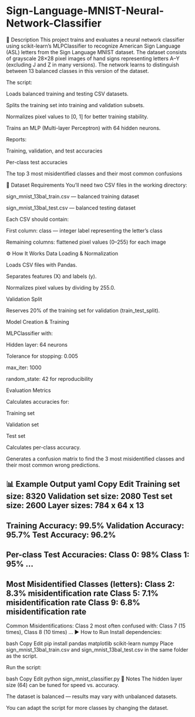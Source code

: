 # Sign-Language-MNIST-Neural-Network-Classifier

📌 Description
This project trains and evaluates a neural network classifier using scikit-learn’s MLPClassifier to recognize American Sign Language (ASL) letters from the Sign Language MNIST dataset.
The dataset consists of grayscale 28×28 pixel images of hand signs representing letters A–Y (excluding J and Z in many versions). The network learns to distinguish between 13 balanced classes in this version of the dataset.

The script:

Loads balanced training and testing CSV datasets.

Splits the training set into training and validation subsets.

Normalizes pixel values to [0, 1] for better training stability.

Trains an MLP (Multi-layer Perceptron) with 64 hidden neurons.

Reports:

Training, validation, and test accuracies

Per-class test accuracies

The top 3 most misidentified classes and their most common confusions

📂 Dataset Requirements
You’ll need two CSV files in the working directory:

sign_mnist_13bal_train.csv — balanced training dataset

sign_mnist_13bal_test.csv — balanced testing dataset

Each CSV should contain:

First column: class — integer label representing the letter’s class

Remaining columns: flattened pixel values (0–255) for each image

⚙️ How It Works
Data Loading & Normalization

Loads CSV files with Pandas.

Separates features (X) and labels (y).

Normalizes pixel values by dividing by 255.0.

Validation Split

Reserves 20% of the training set for validation (train_test_split).

Model Creation & Training

MLPClassifier with:

Hidden layer: 64 neurons

Tolerance for stopping: 0.005

max_iter: 1000

random_state: 42 for reproducibility

Evaluation Metrics

Calculates accuracies for:

Training set

Validation set

Test set

Calculates per-class accuracy.

Generates a confusion matrix to find the 3 most misidentified classes and their most common wrong predictions.

📊 Example Output
yaml
Copy
Edit
Training set size: 8320
Validation set size: 2080
Test set size: 2600
Layer sizes: 784 x 64 x 13
----------
Training Accuracy: 99.5%
Validation Accuracy: 95.7%
Test Accuracy: 96.2%
----------
Per-class Test Accuracies:
Class 0: 98%
Class 1: 95%
...
----------
Most Misidentified Classes (letters):
Class 2: 8.3% misidentification rate
Class 5: 7.1% misidentification rate
Class 9: 6.8% misidentification rate
----------
Common Misidentifications:
Class 2 most often confused with: Class 7 (15 times), Class 8 (10 times)
...
▶️ How to Run
Install dependencies:

bash
Copy
Edit
pip install pandas matplotlib scikit-learn numpy
Place sign_mnist_13bal_train.csv and sign_mnist_13bal_test.csv in the same folder as the script.

Run the script:

bash
Copy
Edit
python sign_mnist_classifier.py
📌 Notes
The hidden layer size (64) can be tuned for speed vs. accuracy.

The dataset is balanced — results may vary with unbalanced datasets.

You can adapt the script for more classes by changing the dataset.


